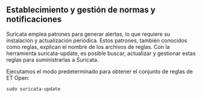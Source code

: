 ## Establecimiento y gestión de normas y notificaciones

Suricata emplea patrones para generar alertas, lo que requiere su instalación y actualización periódica. Estos patrones, también conocidos como reglas, explican el nombre de los archivos de reglas. Con la herramienta suricata-update, es posible buscar, actualizar y gestionar estas reglas para suministrarlas a Suricata.

Ejecutamos el modo predeterminado para obtener el conjunto de reglas de ET Open:
```
sudo suricata-update
```
